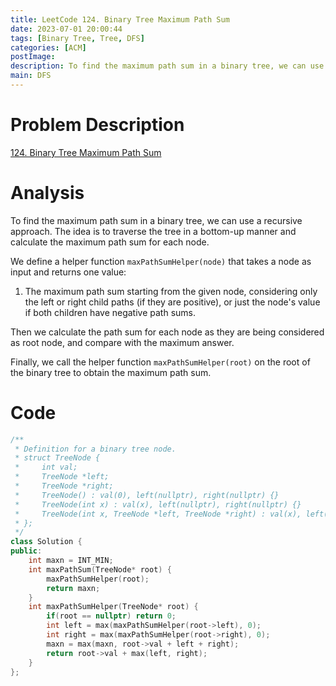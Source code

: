 ```yaml
---
title: LeetCode 124. Binary Tree Maximum Path Sum
date: 2023-07-01 20:00:44
tags: [Binary Tree, Tree, DFS]
categories: [ACM]
postImage:
description: To find the maximum path sum in a binary tree, we can use a recursive approach. The idea is to traverse the tree in a bottom-up manner and calculate the maximum path sum for each node.
main: DFS
---
```


# Problem Description

[124. Binary Tree Maximum Path Sum](https://leetcode.com/problems/binary-tree-maximum-path-sum/description/?envType=study-plan-v2&envId=top-interview-150)

# Analysis

To find the maximum path sum in a binary tree, we can use a recursive approach. The idea is to traverse the tree in a bottom-up manner and calculate the maximum path sum for each node.

We define a helper function `maxPathSumHelper(node)` that takes a node as input and returns one value:

1. The maximum path sum starting from the given node, considering only the left or right child paths (if they are positive), or just the node's value if both children have negative path sums.

Then we calculate the path sum for each node as they are being considered as root node, and compare with the maximum answer.

Finally, we call the helper function `maxPathSumHelper(root)` on the root of the binary tree to obtain the maximum path sum.

# Code

```c++
/**
 * Definition for a binary tree node.
 * struct TreeNode {
 *     int val;
 *     TreeNode *left;
 *     TreeNode *right;
 *     TreeNode() : val(0), left(nullptr), right(nullptr) {}
 *     TreeNode(int x) : val(x), left(nullptr), right(nullptr) {}
 *     TreeNode(int x, TreeNode *left, TreeNode *right) : val(x), left(left), right(right) {}
 * };
 */
class Solution {
public:
    int maxn = INT_MIN;
    int maxPathSum(TreeNode* root) {
        maxPathSumHelper(root);
        return maxn;
    }
    int maxPathSumHelper(TreeNode* root) {
        if(root == nullptr) return 0;
        int left = max(maxPathSumHelper(root->left), 0);
        int right = max(maxPathSumHelper(root->right), 0);
        maxn = max(maxn, root->val + left + right);
        return root->val + max(left, right);
    }
};
```

